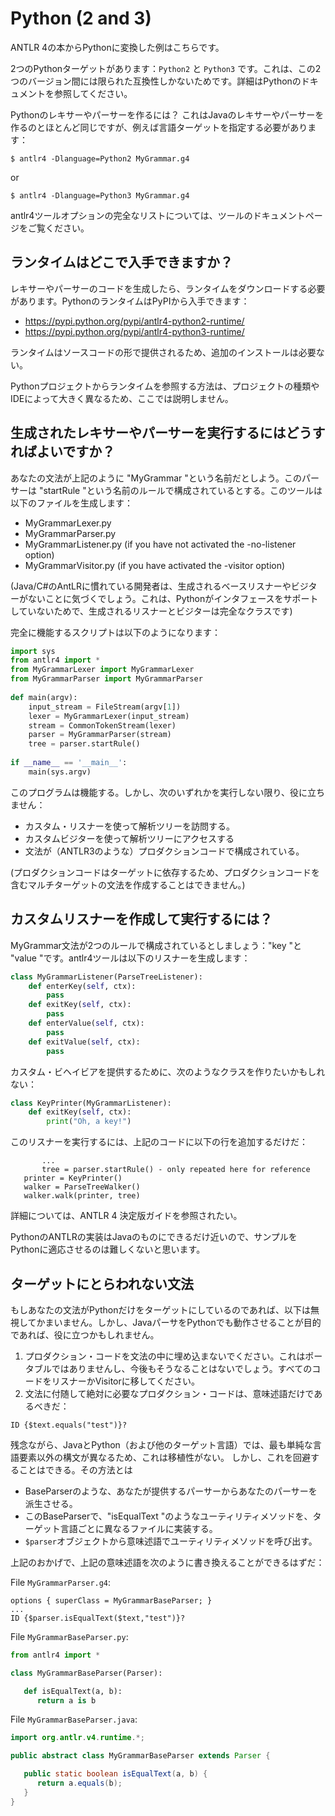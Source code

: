 # Python (2 and 3)

ANTLR 4の本からPythonに変換した例はこちらです。

2つのPythonターゲットがあります：`Python2` と `Python3` です。これは、この2つのバージョン間には限られた互換性しかないためです。詳細はPythonのドキュメントを参照してください。

Pythonのレキサーやパーサーを作るには？
これはJavaのレキサーやパーサーを作るのとほとんど同じですが、例えば言語ターゲットを指定する必要があります：

```
$ antlr4 -Dlanguage=Python2 MyGrammar.g4
```

or

```
$ antlr4 -Dlanguage=Python3 MyGrammar.g4
```

antlr4ツールオプションの完全なリストについては、ツールのドキュメントページをご覧ください。

## ランタイムはどこで入手できますか？

レキサーやパーサーのコードを生成したら、ランタイムをダウンロードする必要があります。PythonのランタイムはPyPIから入手できます：

* https://pypi.python.org/pypi/antlr4-python2-runtime/
* https://pypi.python.org/pypi/antlr4-python3-runtime/

ランタイムはソースコードの形で提供されるため、追加のインストールは必要ない。

Pythonプロジェクトからランタイムを参照する方法は、プロジェクトの種類やIDEによって大きく異なるため、ここでは説明しません。

## 生成されたレキサーやパーサーを実行するにはどうすればよいですか？

あなたの文法が上記のように "MyGrammar "という名前だとしよう。このパーサーは "startRule "という名前のルールで構成されているとする。このツールは以下のファイルを生成します：

* MyGrammarLexer.py
* MyGrammarParser.py
* MyGrammarListener.py (if you have not activated the -no-listener option)
* MyGrammarVisitor.py (if you have activated the -visitor option)

(Java/C#のAntLRに慣れている開発者は、生成されるベースリスナーやビジターがないことに気づくでしょう。これは、Pythonがインタフェースをサポートしていないためで、生成されるリスナーとビジターは完全なクラスです)

完全に機能するスクリプトは以下のようになります：
 
```python
import sys
from antlr4 import *
from MyGrammarLexer import MyGrammarLexer
from MyGrammarParser import MyGrammarParser
 
def main(argv):
    input_stream = FileStream(argv[1])
    lexer = MyGrammarLexer(input_stream)
    stream = CommonTokenStream(lexer)
    parser = MyGrammarParser(stream)
    tree = parser.startRule()
 
if __name__ == '__main__':
    main(sys.argv)
```

このプログラムは機能する。しかし、次のいずれかを実行しない限り、役に立ちません：

* カスタム・リスナーを使って解析ツリーを訪問する。
* カスタムビジターを使って解析ツリーにアクセスする
* 文法が（ANTLR3のような）プロダクションコードで構成されている。

(プロダクションコードはターゲットに依存するため、プロダクションコードを含むマルチターゲットの文法を作成することはできません。)
 
## カスタムリスナーを作成して実行するには？

MyGrammar文法が2つのルールで構成されているとしましょう："key "と "value "です。antlr4ツールは以下のリスナーを生成します：

```python
class MyGrammarListener(ParseTreeListener):
    def enterKey(self, ctx):
        pass
    def exitKey(self, ctx):
        pass
    def enterValue(self, ctx):
        pass
    def exitValue(self, ctx):
        pass
```
 
カスタム・ビヘイビアを提供するために、次のようなクラスを作りたいかもしれない：
  
```python
class KeyPrinter(MyGrammarListener):     
    def exitKey(self, ctx):         
        print("Oh, a key!") 
```
 
このリスナーを実行するには、上記のコードに以下の行を追加するだけだ：
 
```
       ...
       tree = parser.startRule() - only repeated here for reference
   printer = KeyPrinter()
   walker = ParseTreeWalker()
   walker.walk(printer, tree)
```
 
詳細については、ANTLR 4 決定版ガイドを参照されたい。

PythonのANTLRの実装はJavaのものにできるだけ近いので、サンプルをPythonに適応させるのは難しくないと思います。

## ターゲットにとらわれない文法

もしあなたの文法がPythonだけをターゲットにしているのであれば、以下は無視してかまいません。しかし、JavaパーサをPythonでも動作させることが目的であれば、役に立つかもしれません。

1. プロダクション・コードを文法の中に埋め込まないでください。これはポータブルではありませんし、今後もそうなることはないでしょう。すべてのコードをリスナーかVisitorに移してください。
1. 文法に付随して絶対に必要なプロダクション・コードは、意味述語だけであるべきだ：
```
ID {$text.equals("test")}?
```

残念ながら、JavaとPython（および他のターゲット言語）では、最も単純な言語要素以外の構文が異なるため、これは移植性がない。  しかし、これを回避することはできる。その方法とは

* BaseParserのような、あなたが提供するパーサーからあなたのパーサーを派生させる。
* このBaseParserで、"isEqualText "のようなユーティリティメソッドを、ターゲット言語ごとに異なるファイルに実装する。
* `$parser`オブジェクトから意味述語でユーティリティメソッドを呼び出す。

上記のおかげで、上記の意味述語を次のように書き換えることができるはずだ：

File `MyGrammarParser.g4`:
```
options { superClass = MyGrammarBaseParser; }
...
ID {$parser.isEqualText($text,"test")}?
```

File `MyGrammarBaseParser.py`:
```python
from antlr4 import *

class MyGrammarBaseParser(Parser):

   def isEqualText(a, b):
      return a is b
```

File `MyGrammarBaseParser.java`:
```java
import org.antlr.v4.runtime.*;

public abstract class MyGrammarBaseParser extends Parser {

   public static boolean isEqualText(a, b) {
      return a.equals(b);
   }
}
```